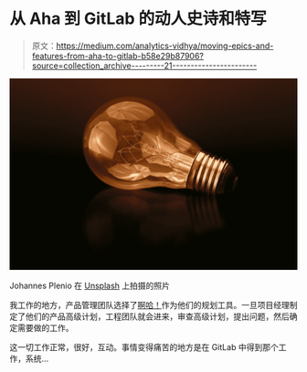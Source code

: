 # 从 Aha 到 GitLab 的动人史诗和特写

> 原文：<https://medium.com/analytics-vidhya/moving-epics-and-features-from-aha-to-gitlab-b58e29b87906?source=collection_archive---------21----------------------->

![](img/8e100f1e9822a821bf2d060da9592248.png)

Johannes Plenio 在 [Unsplash](https://unsplash.com?utm_source=medium&utm_medium=referral) 上拍摄的照片

我工作的地方，产品管理团队选择了[啊哈！](https://www.aha.io/)作为他们的规划工具。一旦项目经理制定了他们的产品高级计划，工程团队就会进来，审查高级计划，提出问题，然后确定需要做的工作。

这一切工作正常，很好，互动。事情变得痛苦的地方是在 GitLab 中得到那个工作，系统…